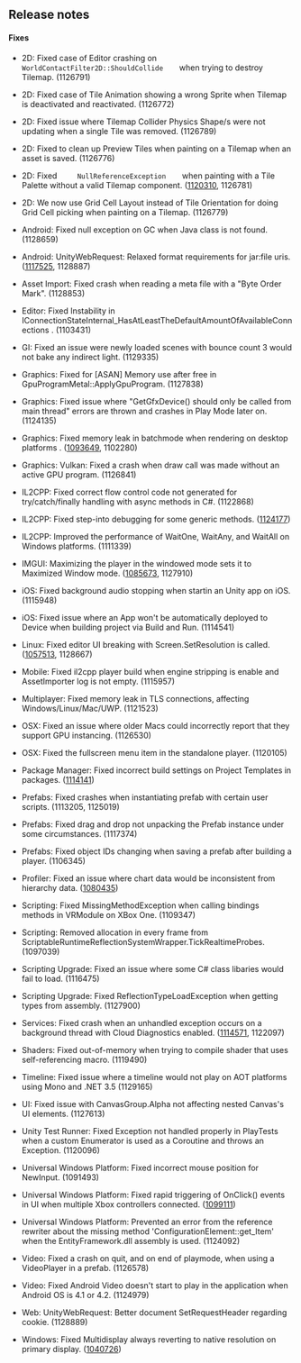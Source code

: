 ## Release notes

#### Fixes

-   2D: Fixed case of Editor crashing on`      WorldContactFilter2D::ShouldCollide     `when trying to destroy Tilemap. (1126791)

-   2D: Fixed case of Tile Animation showing a wrong Sprite when Tilemap is deactivated and reactivated. (1126772)

-   2D: Fixed issue where Tilemap Collider Physics Shape/s were not updating when a single Tile was removed. (1126789)

-   2D: Fixed to clean up Preview Tiles when painting on a Tilemap when an asset is saved. (1126776)

-   2D: Fixed`      NullReferenceException     `when painting with a Tile Palette without a valid Tilemap component. ([1120310](https://issuetracker.unity3d.com/issues/2d-painting-in-tile-palette-window-after-deleting-child-gameobject-from-tile-palette-prefab-throws-nullreferenceexception), 1126781)

-   2D: We now use Grid Cell Layout instead of Tile Orientation for doing Grid Cell picking when painting on a Tilemap. (1126779)

-   Android: Fixed null exception on GC when Java class is not found. (1128659)

-   Android: UnityWebRequest: Relaxed format requirements for jar:file uris. ([1117525](https://issuetracker.unity3d.com/issues/accessing-nonexistent-streaming-asset-on-android-with-incorrect-number-of-slashes-in-the-url-produces-incorrect-error), 1128887)

-   Asset Import: Fixed crash when reading a meta file with a \"Byte Order Mark\". (1128853)

-   Editor: Fixed Instability in IConnectionStateInternal_HasAtLeastTheDefaultAmountOfAvailableConnections . (1103431)

-   GI: Fixed an issue were newly loaded scenes with bounce count 3 would not bake any indirect light. (1129335)

-   Graphics: Fixed for \[ASAN\] Memory use after free in GpuProgramMetal::ApplyGpuProgram. (1127838)

-   Graphics: Fixed issue where \"GetGfxDevice() should only be called from main thread\" errors are thrown and crashes in Play Mode later on. (1124135)

-   Graphics: Fixed memory leak in batchmode when rendering on desktop platforms . ([1093649](https://issuetracker.unity3d.com/issues/unity-runtime-has-huge-memory-leak-while-rendering-in-batchmode-on-desktop-platforms), 1102280)

-   Graphics: Vulkan: Fixed a crash when draw call was made without an active GPU program. (1126841)

-   IL2CPP: Fixed correct flow control code not generated for try/catch/finally handling with async methods in C#. (1122868)

-   IL2CPP: Fixed step-into debugging for some generic methods. ([1124177](https://issuetracker.unity3d.com/issues/il2cpp-failing-to-step-into-generic-methods-while-debugging-il2cpp-build))

-   IL2CPP: Improved the performance of WaitOne, WaitAny, and WaitAll on Windows platforms. (1111339)

-   IMGUI: Maximizing the player in the windowed mode sets it to Maximized Window mode. ([1085673](https://issuetracker.unity3d.com/issues/buttons-dont-record-input-when-the-window-is-maximized-and-then-set-to-2560x1080-resolution), 1127910)

-   iOS: Fixed background audio stopping when startin an Unity app on iOS. (1115948)

-   iOS: Fixed issue where an App won\'t be automatically deployed to Device when building project via Build and Run. (1114541)

-   Linux: Fixed editor UI breaking with Screen.SetResolution is called. ([1057513](https://issuetracker.unity3d.com/issues/editor-ui-breaks-when-screen-dot-setresolution-is-called), 1128667)

-   Mobile: Fixed il2cpp player build when engine stripping is enable and AssetImporter log is not empty. (1115957)

-   Multiplayer: Fixed memory leak in TLS connections, affecting Windows/Linux/Mac/UWP. (1121523)

-   OSX: Fixed an issue where older Macs could incorrectly report that they support GPU instancing. (1126530)

-   OSX: Fixed the fullscreen menu item in the standalone player. (1120105)

-   Package Manager: Fixed incorrect build settings on Project Templates in packages. ([1114141](https://issuetracker.unity3d.com/issues/build-settings-window-has-a-deleted-scene-in-it-upon-new-project-creation))

-   Prefabs: Fixed crashes when instantiating prefab with certain user scripts. (1113205, 1125019)

-   Prefabs: Fixed drag and drop not unpacking the Prefab instance under some circumstances. (1117374)

-   Prefabs: Fixed object IDs changing when saving a prefab after building a player. (1106345)

-   Profiler: Fixed an issue where chart data would be inconsistent from hierarchy data. ([1080435](https://issuetracker.unity3d.com/issues/profiler-data-does-not-match-the-numeric-data-in-its-hierarchy))

-   Scripting: Fixed MissingMethodException when calling bindings methods in VRModule on XBox One. (1109347)

-   Scripting: Removed allocation in every frame from ScriptableRuntimeReflectionSystemWrapper.TickRealtimeProbes. (1097039)

-   Scripting Upgrade: Fixed an issue where some C# class libaries would fail to load. (1116475)

-   Scripting Upgrade: Fixed ReflectionTypeLoadException when getting types from assembly. (1127900)

-   Services: Fixed crash when an unhandled exception occurs on a background thread with Cloud Diagnostics enabled. ([1114571](https://issuetracker.unity3d.com/issues/android-apk-build-crashes-on-an-android-device-when-iap-placement-is-enabled-but-sdk-is-not-included-in-a-build), 1122097)

-   Shaders: Fixed out-of-memory when trying to compile shader that uses self-referencing macro. (1119490)

-   Timeline: Fixed issue where a timeline would not play on AOT platforms using Mono and .NET 3.5 (1129165)

-   UI: Fixed issue with CanvasGroup.Alpha not affecting nested Canvas\'s UI elements. (1127613)

-   Unity Test Runner: Fixed Exception not handled properly in PlayTests when a custom Enumerator is used as a Coroutine and throws an Exception. (1120096)

-   Universal Windows Platform: Fixed incorrect mouse position for NewInput. (1091493)

-   Universal Windows Platform: Fixed rapid triggering of OnClick() events in UI when multiple Xbox controllers connected. ([1099111](https://issuetracker.unity3d.com/issues/uwp-xbox-one-controller-button-triggers-rapidly-only-when-two-controllers-are-connected))

-   Universal Windows Platform: Prevented an error from the reference rewriter about the missing method \'ConfigurationElement::get_Item\' when the EntityFramework.dll assembly is used. (1124092)

-   Video: Fixed a crash on quit, and on end of playmode, when using a VideoPlayer in a prefab. (1126578)

-   Video: Fixed Android Video doesn\'t start to play in the application when Android OS is 4.1 or 4.2. (1124979)

-   Web: UnityWebRequest: Better document SetRequestHeader regarding cookie. (1128889)

-   Windows: Fixed Multidisplay always reverting to native resolution on primary display. ([1040726](https://issuetracker.unity3d.com/issues/primary-screen-window-size-turns-to-native-when-using-more-than-one-display))
